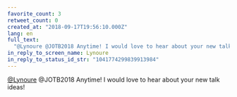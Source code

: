 ```yaml
---
favorite_count: 3
retweet_count: 0
created_at: "2018-09-17T19:56:10.000Z"
lang: en
full_text:
  "@Lynoure @JOTB2018 Anytime! I would love to hear about your new talk ideas!"
in_reply_to_screen_name: Lynoure
in_reply_to_status_id_str: "1041774299839913984"
---
```


[@Lynoure](https://twitter.com/Lynoure) @JOTB2018 Anytime! I would love to hear
about your new talk ideas!
